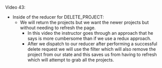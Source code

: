 Video 43:

- Inside of the reducer for DELETE_PROJECT:
  - We will return the projects but we want the newer projects but without needing to refresh the page.
    - In this video the instructor goes through an approach that he says is more cumbersome than if we use a redux approach.
    - After we dispatch to our reducer after performing a successful delete request we will use the filter which will also remove the project from our state and this saves us from having to refresh which will attempt to grab all the projects.
